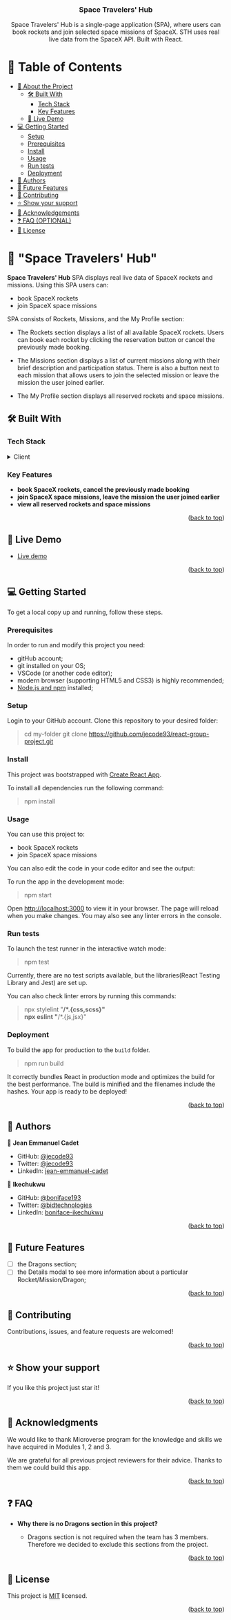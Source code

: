 <h3 align="center"><b>Space Travelers' Hub</b></h3>

<p align="center">Space Travelers' Hub is a single-page application (SPA), where users can book rockets and join selected space missions of SpaceX. STH uses real live data from the SpaceX API. Built with React.</p>

<a name="readme-top"></a> 

# 📗 Table of Contents

- [📖 About the Project](#about-project)
  - [🛠 Built With](#built-with)
    - [Tech Stack](#tech-stack)
    - [Key Features](#key-features)
  - [🚀 Live Demo](#live-demo)
- [💻 Getting Started](#getting-started)
  - [Setup](#setup)
  - [Prerequisites](#prerequisites)
  - [Install](#install)
  - [Usage](#usage)
  - [Run tests](#run-tests)
  - [Deployment](#triangular_flag_on_post-deployment)
- [👥 Authors](#authors)
- [🔭 Future Features](#future-features)
- [🤝 Contributing](#contributing)
- [⭐️ Show your support](#support)
- [🙏 Acknowledgements](#acknowledgements)
- [❓ FAQ (OPTIONAL)](#faq)
- [📝 License](#license)


# 📖 "Space Travelers' Hub" <a name="about-project"></a>

**Space Travelers' Hub** SPA displays real live data of SpaceX rockets and missions.
Using this SPA users can:
- book SpaceX rockets
- join SpaceX space missions

SPA consists of Rockets, Missions, and the My Profile section:

- The Rockets section displays a list of all available SpaceX rockets. Users can book each rocket by clicking the reservation button or cancel the previously made booking.

- The Missions section displays a list of current missions along with their brief description and participation status. There is also a button next to each mission that allows users to join the selected mission or leave the mission the user joined earlier.

- The My Profile section displays all reserved rockets and space missions.


## 🛠 Built With <a name="built-with"></a>

### Tech Stack <a name="tech-stack"></a>

<details>
  <summary>Client</summary>
  <ul>
    <li><a href="https://developer.mozilla.org/ru/docs/Web/HTML">HTML</a></li>
    <li><a href="https://developer.mozilla.org/ru/docs/Web/CSS">CSS</a></li>
    <li><a href="https://developer.mozilla.org/ru/docs/Web/JavaScript">JavaScript</a></li>
    <li><a href="https://react.dev/">React</a></li>
    <li><a href="https://redux-toolkit.js.org/">Redux Toolkit</a></li>
  </ul>
  <summary>Server</summary>
  <ul>
    <li><a href="https://render.com/">Render.com</a></li>
  </ul>
</details>


### Key Features <a name="key-features"></a>

- **book SpaceX rockets, cancel the previously made booking**
- **join SpaceX space missions, leave the mission the user joined earlier**
- **view all reserved rockets and space missions**

<p align="right">(<a href="#readme-top">back to top</a>)</p>


## 🚀 Live Demo <a name="live-demo"></a>

- [Live demo](https://space-travelers-hub-uro6.onrender.com)

<p align="right">(<a href="#readme-top">back to top</a>)</p>


## 💻 Getting Started <a name="getting-started"></a>

To get a local copy up and running, follow these steps.

### Prerequisites

In order to run and modify this project you need:

- gitHub account;
- git installed on your OS;
- VSCode (or another code editor);
- modern browser (supporting HTML5 and CSS3) is highly recommended;
- [Node.js and npm](https://nodejs.org/) installed;

### Setup

Login to your GitHub account. Clone this repository to your desired folder:

> cd my-folder
> git clone https://github.com/jecode93/react-group-project.git

### Install

This project was bootstrapped with [Create React App](https://github.com/facebook/create-react-app).

To install all dependencies run the following command:
> npm install

### Usage

You can use this project to:

- book SpaceX rockets
- join SpaceX space missions

You can also edit the code in your code editor and see the output:

To run the app in the development mode:
> npm start

Open [http://localhost:3000](http://localhost:3000) to view it in your browser.
The page will reload when you make changes.
You may also see any linter errors in the console.

### Run tests

To launch the test runner in the interactive watch mode:
> npm test

Currently, there are no test scripts available, but the libraries(React Testing Library and Jest) are set up.

You can also check linter errors by running this commands:
> npx stylelint "**/*.{css,scss}"<br />
> npx eslint "**/*.{js,jsx}"

### Deployment

To build the app for production to the `build` folder.
> npm run build

It correctly bundles React in production mode and optimizes the build for the best performance.
The build is minified and the filenames include the hashes.
Your app is ready to be deployed!

<p align="right">(<a href="#readme-top">back to top</a>)</p>


## 👥 Authors <a name="authors"></a>

👤 **Jean Emmanuel Cadet**

- GitHub: [@jecode93](https://github.com/jecode93)
- Twitter: [@jecode93](https://twitter.com/jecode93)
- LinkedIn: [jean-emmanuel-cadet](https://www.linkedin.com/in/jean-emmanuel-cadet/)


👤 **Ikechukwu**

- GitHub: [@boniface193](https://github.com/boniface193)
- Twitter: [@bidtechnologies](https://twitter.com/bidtechnologies)
- LinkedIn: [boniface-ikechukwu](https://www.linkedin.com/in/boniface-ikechukwu/)


<p align="right">(<a href="#readme-top">back to top</a>)</p>


## 🔭 Future Features <a name="future-features"></a>

- [ ] the Dragons section;
- [ ] the Details modal to see more information about a particular Rocket/Mission/Dragon;

<p align="right">(<a href="#readme-top">back to top</a>)</p>


## 🤝 Contributing <a name="contributing"></a>

Contributions, issues, and feature requests are welcomed!

<p align="right">(<a href="#readme-top">back to top</a>)</p>


## ⭐️ Show your support <a name="support"></a>

If you like this project just star it!

<p align="right">(<a href="#readme-top">back to top</a>)</p>


## 🙏 Acknowledgments <a name="acknowledgements"></a>

We would like to thank Microverse program for the knowledge and skills we have acquired in Modules 1, 2 and 3.

We are grateful for all previous project reviewers for their advice. Thanks to them we could build this app.

<p align="right">(<a href="#readme-top">back to top</a>)</p>


## ❓ FAQ <a name="faq"></a>

- **Why there is no Dragons section in this project?**

  - Dragons section is not required when the team has 3 members. Therefore we decided to exclude this sections from the project.

<p align="right">(<a href="#readme-top">back to top</a>)</p>


## 📝 License <a name="license"></a>

This project is [MIT](./LICENSE) licensed.

<p align="right">(<a href="#readme-top">back to top</a>)</p>
